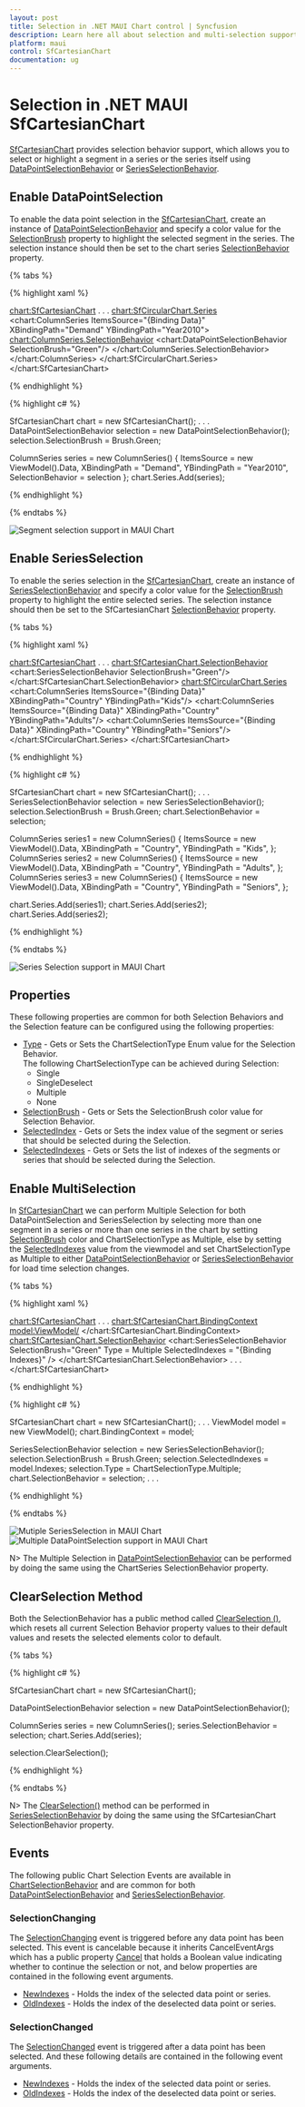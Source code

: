 ```yaml
---
layout: post
title: Selection in .NET MAUI Chart control | Syncfusion
description: Learn here all about selection and multi-selection support in Syncfusion .NET MAUI Chart (SfCartesianChart) control.
platform: maui
control: SfCartesianChart
documentation: ug
---
```


# Selection in .NET MAUI SfCartesianChart

[SfCartesianChart]() provides selection behavior support, which allows you to select or highlight a segment in a series or the series itself using [DataPointSelectionBehavior]() or [SeriesSelectionBehavior]().

## Enable DataPointSelection

To enable the data point selection in the [SfCartesianChart](), create an instance of [DataPointSelectionBehavior]() and specify a color value for the [SelectionBrush]() property to highlight the selected segment in the series. The selection instance should then be set to the chart series [SelectionBehavior]() property.

{% tabs %}

{% highlight xaml %}

<chart:SfCartesianChart>
. . .
    <chart:SfCircularChart.Series>
        <chart:ColumnSeries ItemsSource="{Binding Data}" 
                        XBindingPath="Demand"
                        YBindingPath="Year2010">
            <chart:ColumnSeries.SelectionBehavior>
                <chart:DataPointSelectionBehavior SelectionBrush="Green"/>
            </chart:ColumnSeries.SelectionBehavior>
        </chart:ColumnSeries>
    </chart:SfCircularChart.Series>
</chart:SfCartesianChart>

{% endhighlight %}

{% highlight c# %}

SfCartesianChart chart = new SfCartesianChart();
. . .
DataPointSelectionBehavior selection = new DataPointSelectionBehavior();
selection.SelectionBrush = Brush.Green;

ColumnSeries series = new ColumnSeries()
{
    ItemsSource = new ViewModel().Data,
    XBindingPath = "Demand",
    YBindingPath = "Year2010",
    SelectionBehavior = selection
};
chart.Series.Add(series);

{% endhighlight %}

{% endtabs %}

![Segment selection support in MAUI Chart](Selection_images/maui_chart_segment_selection.PNG)

## Enable SeriesSelection

To enable the series selection in the [SfCartesianChart](), create an instance of [SeriesSelectionBehavior]() and specify a color value for the [SelectionBrush]() property to highlight the entire selected series. The selection instance should then be set to the SfCartesianChart [SelectionBehavior]() property.

{% tabs %}

{% highlight xaml %}

<chart:SfCartesianChart>
. . .
    <chart:SfCartesianChart.SelectionBehavior>
        <chart:SeriesSelectionBehavior SelectionBrush="Green"/>
    </chart:SfCartesianChart.SelectionBehavior>
    <chart:SfCircularChart.Series>
        <chart:ColumnSeries ItemsSource="{Binding Data}" 
                        XBindingPath="Country"
                        YBindingPath="Kids"/>
        <chart:ColumnSeries ItemsSource="{Binding Data}" 
                        XBindingPath="Country"
                        YBindingPath="Adults"/>
        <chart:ColumnSeries ItemsSource="{Binding Data}" 
                        XBindingPath="Country"
                        YBindingPath="Seniors"/>
    </chart:SfCircularChart.Series>
</chart:SfCartesianChart>

{% endhighlight %}

{% highlight c# %}

SfCartesianChart chart = new SfCartesianChart();
. . .
SeriesSelectionBehavior selection = new SeriesSelectionBehavior();
selection.SelectionBrush = Brush.Green;
chart.SelectionBehavior = selection;

ColumnSeries series1 = new ColumnSeries()
{
    ItemsSource = new ViewModel().Data,
    XBindingPath = "Country",
    YBindingPath = "Kids",
};
ColumnSeries series2 = new ColumnSeries()
{
    ItemsSource = new ViewModel().Data,
    XBindingPath = "Country",
    YBindingPath = "Adults",
};
ColumnSeries series3 = new ColumnSeries()
{
    ItemsSource = new ViewModel().Data,
    XBindingPath = "Country",
    YBindingPath = "Seniors",
};

chart.Series.Add(series1);
chart.Series.Add(series2);
chart.Series.Add(series2);

{% endhighlight %}

{% endtabs %}

![Series Selection support in MAUI Chart](Selection_images/maui_chart_seriesSelection.PNG)

## Properties

These following properties are common for both Selection Behaviors and the Selection feature can be configured using the following properties:

* [Type]() - Gets or Sets the ChartSelectionType Enum value for the Selection Behavior.     
The following ChartSelectionType can be achieved during Selection:
    * Single
    * SingleDeselect
    * Multiple
    * None
* [SelectionBrush]() - Gets or Sets the SelectionBrush color value for Selection Behavior.
* [SelectedIndex]() - Gets or Sets the index value of the segment or series that should be selected during the Selection.
* [SelectedIndexes]() - Gets or Sets the list of indexes of the segments or series that should be selected during the Selection.

## Enable MultiSelection

In [SfCartesianChart]() we can perform Multiple Selection for both DataPointSelection and SeriesSelection by selecting more than one segment in a series or more than one series in the chart by setting [SelectionBrush]() color and ChartSelectionType as Multiple, else by setting the [SelectedIndexes]() value from the viewmodel and set ChartSelectionType as Multiple to either [DataPointSelectionBehavior]() or [SeriesSelectionBehavior]() for load time selection changes.

{% tabs %}

{% highlight xaml %}

<chart:SfCartesianChart>
. . .
    <chart:SfCartesianChart.BindingContext>
        <model:ViewModel/>
    </chart:SfCartesianChart.BindingContext>
    <chart:SfCartesianChart.SelectionBehavior>
        <chart:SeriesSelectionBehavior SelectionBrush="Green" Type = Multiple SelectedIndexes = "{Binding Indexes}" />
    </chart:SfCartesianChart.SelectionBehavior>
. . .
</chart:SfCartesianChart>

{% endhighlight %}

{% highlight c# %}

SfCartesianChart chart = new SfCartesianChart();
. . .
ViewModel model = new ViewModel();
chart.BindingContext = model;

SeriesSelectionBehavior selection = new SeriesSelectionBehavior();
selection.SelectionBrush = Brush.Green;
selection.SelectedIndexes = model.Indexes;
selection.Type = ChartSelectionType.Multiple;
chart.SelectionBehavior = selection;
. . .

{% endhighlight %}

{% endtabs %}

![Mutiple SeriesSelection in MAUI Chart](Selection_images/maui_multi_seriesselection.PNG)
![Multiple DataPointSelection support in MAUI Chart](Selection_images/maui_multi_dataPoint_selection.png)

N> The Multiple Selection in [DataPointSelectionBehavior]() can be performed by doing the same using the ChartSeries SelectionBehavior property.

## ClearSelection Method

Both the SelectionBehavior has a public method called [ClearSelection ()](), which resets all current Selection Behavior property values to their default values and resets the selected elements color to default.

{% tabs %}

{% highlight c# %}

SfCartesianChart chart = new SfCartesianChart();

DataPointSelectionBehavior selection = new DataPointSelectionBehavior();

ColumnSeries series = new ColumnSeries();
series.SelectionBehavior = selection;
chart.Series.Add(series);

selection.ClearSelection();

{% endhighlight %}

{% endtabs %}

N> The [ClearSelection()]() method can be performed in [SeriesSelectionBehavior]() by doing the same using the SfCartesianChart SelectionBehavior property.

## Events

The following public Chart Selection Events are available in [ChartSelectionBehavior]() and are common for both [DataPointSelectionBehavior]() and [SeriesSelectionBehavior]().

### SelectionChanging

The [SelectionChanging]() event is triggered before any data point has been selected. This event is cancelable because it inherits CancelEventArgs which has a public property [Cancel]() that holds a Boolean value indicating whether to continue the selection or not, and below properties are contained in the following event arguments.

* [NewIndexes]() - Holds the index of the selected data point or series.
* [OldIndexes]() - Holds the index of the deselected data point or series.

### SelectionChanged

The [SelectionChanged]() event is triggered after a data point has been selected. And these following details are contained in the following event arguments.

* [NewIndexes]() - Holds the index of the selected data point or series.
* [OldIndexes]() - Holds the index of the deselected data point or series.
